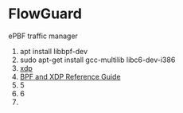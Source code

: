 # FlowGuard
ePBF traffic manager
1. apt install libbpf-dev
2. sudo apt-get install gcc-multilib libc6-dev-i386
3. [xdp](https://blogs.igalia.com/dpino/2019/01/10/the-express-data-path/)
4. [BPF and XDP Reference Guide](https://docs.cilium.io/en/latest/reference-guides/bpf/index.html#bpf-and-xdp-reference-guide)
5. 5
6. 6
7. 
